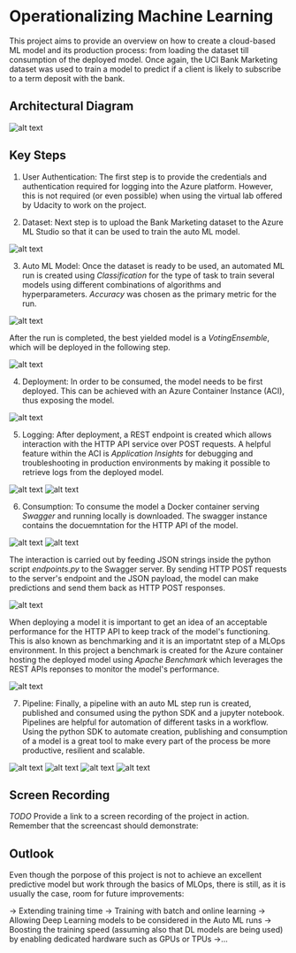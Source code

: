 # Operationalizing Machine Learning

This project aims to provide an overview on how to create a cloud-based ML model and its production process: from loading the dataset till consumption of the deployed model. Once again, the UCI Bank Marketing dataset was used to train a model to predict if a client is likely to subscribe to a term deposit with the bank.


## Architectural Diagram
![alt text](https://github.com/ACastMtz/Udacity-projects/blob/main/OperationalizingMLProject/Images/AZ_Arch_Diagram.png?raw=true)

## Key Steps
1. User Authentication: The first step is to provide the credentials and authentication required for logging into the Azure platform. However, this is not required (or even possible) when using the virtual lab offered by Udacity to work on the project. 

2. Dataset: Next step is to upload the Bank Marketing dataset to the Azure ML Studio so that it can be used to train the auto ML model.

![alt text](https://github.com/ACastMtz/Udacity-projects/blob/main/OperationalizingMLProject/Images/Dataset.png?raw=true)

3. Auto ML Model: Once the dataset is ready to be used, an automated ML run is created using *Classification* for the type of task to train several models using different combinations of algorithms and hyperparameters. *Accuracy* was chosen as the primary metric for the run.

![alt text](https://github.com/ACastMtz/Udacity-projects/blob/main/OperationalizingMLProject/Images/automlrun_completed.png?raw=true)

After the run is completed, the best yielded model is a *VotingEnsemble*, which will be deployed in the following step.

![alt text](https://github.com/ACastMtz/Udacity-projects/blob/main/OperationalizingMLProject/Images/best_model.png?raw=true)

4. Deployment: In order to be consumed, the model needs to be first deployed. This can be achieved with an Azure Container Instance (ACI), thus exposing the model.

![alt text](https://github.com/ACastMtz/Udacity-projects/blob/main/OperationalizingMLProject/Images/deploy_aidisabled.png?raw=true)

5. Logging: After deployment, a REST endpoint is created which allows interaction with the HTTP API service over POST requests. A helpful feature within the ACI is *Application Insights* for debugging and troubleshooting in production environments by making it possible to retrieve logs from the deployed model.

![alt text](https://github.com/ACastMtz/Udacity-projects/blob/main/OperationalizingMLProject/Images/deploy_aienabled.png?raw=true)
![alt text](https://github.com/ACastMtz/Udacity-projects/blob/main/OperationalizingMLProject/Images/logging.png?raw=true)

6. Consumption: To consume the model a Docker container serving *Swagger* and running locally is downloaded. The swagger instance contains the docuemntation for the HTTP API of the model.

![alt text](https://github.com/ACastMtz/Udacity-projects/blob/main/OperationalizingMLProject/Images/swagger.png?raw=true)
![alt text](https://github.com/ACastMtz/Udacity-projects/blob/main/OperationalizingMLProject/Images/swagger_1.png?raw=true)

The interaction is carried out by feeding JSON strings inside the python script *endpoints.py* to the Swagger server. By sending HTTP POST requests to the server's endpoint and the JSON payload, the model can make predictions and send them back as HTTP POST responses.

![alt text](https://github.com/ACastMtz/Udacity-projects/blob/main/OperationalizingMLProject/Images/endpoints_int.png?raw=true)

When deploying a model it is important to get an idea of an acceptable performance for the HTTP API to keep track of the model's functioning. This is also known as benchmarking and it is an importatnt step of a MLOps environment. In this project a benchmark is created for the  Azure container hosting the deployed model using *Apache Benchmark* which leverages the REST APIs reponses to monitor the model's performance.

![alt text](https://github.com/ACastMtz/Udacity-projects/blob/main/OperationalizingMLProject/Images/benchmark.png?raw=true)

7. Pipeline: Finally, a pipeline with an auto ML step run is created, published and consumed using the python SDK and a jupyter notebook. Pipelines are helpful for automation of different tasks in a workflow. Using the python SDK to automate creation, publishing and consumption of a model is a great tool to make every part of the process be more productive, resilient and scalable.

![alt text](https://github.com/ACastMtz/Udacity-projects/blob/main/OperationalizingMLProject/Images/Pipeline_running.png?raw=true)
![alt text](https://github.com/ACastMtz/Udacity-projects/blob/main/OperationalizingMLProject/Images/ds_automlmod.png?raw=true)
![alt text](https://github.com/ACastMtz/Udacity-projects/blob/main/OperationalizingMLProject/Images/widget.png?raw=true)
![alt text](https://github.com/ACastMtz/Udacity-projects/blob/main/OperationalizingMLProject/Images/published_pipeline.png?raw=true)



## Screen Recording
*TODO* Provide a link to a screen recording of the project in action. Remember that the screencast should demonstrate:

## Outlook
Even though the porpose of this project is not to achieve an excellent predictive model but work through the basics of MLOps, there is still, as it is usually the case, room for future improvements:

-> Extending training time
-> Training with batch and online learning
-> Allowing Deep Learning models to be considered in the Auto ML runs
-> Boosting the training speed (assuming also that DL models are being used) by enabling dedicated hardware such as GPUs or TPUs
->...
